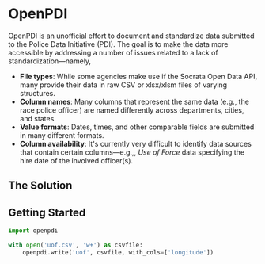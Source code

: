 # OpenPDI

OpenPDI is an unofficial effort to document and standardize data submitted to 
the Police Data Initiative (PDI). The goal is to make the data more accessible 
by addressing a number of issues related to a lack of 
standardization&mdash;namely,

- **File types**: While some agencies make use if the Socrata Open Data API, 
  many provide their data in raw CSV or xlsx/xlsm files of varying structures.
- **Column names**: Many columns that represent the same data (e.g., the race 
  police officer) are named differently across departments, cities, and states.
- **Value formats**: Dates, times, and other comparable fields are submitted in 
  many different formats. 
- **Column availability**: It's currently very difficult to identify data 
  sources that contain certain columns&mdash;e.g.,, *Use of Force* data 
  specifying the hire date of the involved officer(s).

## The Solution

## Getting Started

```python
import openpdi

with open('uof.csv', 'w+') as csvfile:
    openpdi.write('uof', csvfile, with_cols=['longitude'])
```

